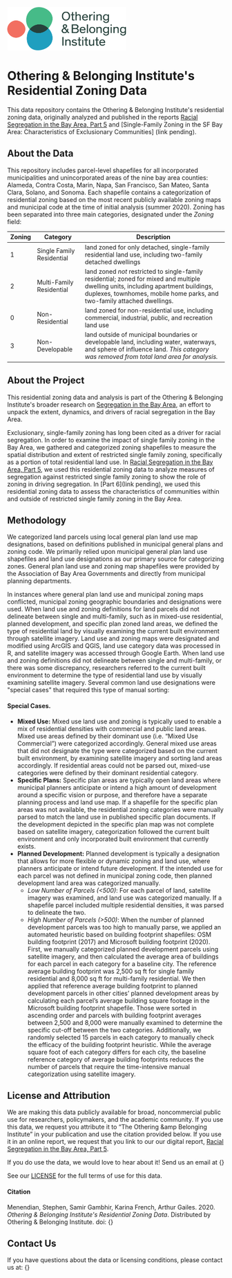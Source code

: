 <img src="obi_logo.png" width="275" height="100">

# Othering &amp; Belonging Institute's Residential Zoning Data

This data repository contains the Othering &amp; Belonging Institute's residential zoning data, originally analyzed and published in the reports [Racial Segregation in the Bay Area, Part 5](https://belonging.berkeley.edu/racial-segregation-san-francisco-bay-area-part-5) and [Single-Family Zoning in the SF Bay Area: Characteristics of Exclusionary Communities] (link pending). 

## About the Data
This repository includes parcel-level shapefiles for all incorporated municipalities and unincorporated areas of the nine bay area counties: Alameda, Contra Costa, Marin, Napa, San Francisco, San Mateo, Santa Clara, Solano, and Sonoma. Each shapefile contains a categorization of residential zoning based on the most recent publicly available zoning maps and municipal code at the time of initial analysis (summer 2020). Zoning has been separated into three main categories, designated under the *Zoning* field: 

Zoning | Category | Description
------------ | ------------- | ------------- 
 1 | Single Family Residential | land zoned for only  detached, single-family residential land use, including two-family detached dwellings 
 2 | Multi-Family Residential | land zoned *not* restricted to single-family residential; zoned for mixed and multiple dwelling units, including apartment buildings, duplexes, townhomes, mobile home parks, and two-family attached dwellings.
 0 | Non-Residential | land zoned for non-residential use, including commercial, industrial, public, and recreation land use 
 3 | Non-Developable | land outside of municipal boundaries or developable land, including water, waterways, and sphere of influence land. *This category was removed from total land area for analysis.*

## About the Project
This residential zoning data and analysis is part of the Othering &amp; Belonging Institute's broader research on [Segregation in the Bay Area](https://belonging.berkeley.edu/segregationinthebay), an effort to unpack the extent, dynamics, and drivers of racial segregation in the Bay Area. 

Exclusionary, single-family zoning has long been cited as a driver for racial segregation. In order to examine the impact of single family zoning in the Bay Area, we gathered and categorized zoning shapefiles to measure the spatial distribution and extent of restricted single family zoning, specifically as a portion of total residential land use. In [Racial Segregation in the Bay Area, Part 5](https://belonging.berkeley.edu/racial-segregation-san-francisco-bay-area-part-5), we used this residential zoning data to analyze measures of segregation against restricted single family zoning to show the role of zoning in driving segregation. In [Part 6](link pending), we used this residential zoning data to assess the characteristics of communities within and outside of restricted single family zoning in the Bay Area.

## Methodology
We categorized land parcels using local general plan land use map designations, based on definitions published in municipal general plans and zoning code. We primarily relied upon municipal general plan land use shapefiles and land use designations as our primary source for categorizing zones. General plan land use and zoning map shapefiles were provided by the Association of Bay Area Governments and directly from municipal planning departments.     

In instances where general plan land use and municipal zoning maps conflicted, municipal zoning geographic boundaries and designations were used. When land use and zoning definitions for land parcels did not delineate between single and multi-family, such as in mixed-use residential, planned development, and specific plan zoned land areas, we defined the type of residential land by visually examining the current built environment through satellite imagery. Land use and zoning maps were designated and modified using ArcGIS and QGIS, land use category data was processed in R, and satellite imagery was accessed through Google Earth.  When land use and zoning definitions did not delineate between single and multi-family, or there was some discrepancy, researchers referred to the current built environment to determine the type of residential land use by visually examining satellite imagery. Several common land use designations were "special cases" that required this type of manual sorting: 

#### Special Cases. 
* **Mixed Use:**  Mixed use land use and zoning is typically used to enable a mix of residential densities with commercial and public land areas. Mixed use areas defined by their dominant use (i.e. “Mixed Use Commercial”) were categorized accordingly. General mixed use areas that did not designate the type were categorized based on the current built environment, by examining satellite imagery and sorting land areas accordingly. If residential areas could not be parsed out, mixed-use categories were defined by their dominant residential category.
* **Specific Plans:** Specific plan areas are typically open land areas where municipal planners anticipate or intend a high amount of development around a specific vision or purpose, and therefore have a separate planning process and land use map. If a shapefile for the specific plan areas was not available, the residential zoning categories were manually parsed to match the land use in published specific plan documents. If the development depicted in the specific plan map was not complete based on satellite imagery, categorization followed the current built environment and only incorporated built environment that currently exists.
* **Planned Development:**  Planned development is typically a designation that allows for more flexible or dynamic zoning and land use, where planners anticipate or intend future development. If the intended use for each parcel was not defined in municipal zoning code, then planned development land area was categorized manually.    
  + *Low Number of Parcels (<500)*: For each parcel of land, satellite imagery was examined, and land use was categorized manually. If a shapefile parcel included multiple residential densities, it was parsed to delineate the two.  
  + *High Number of Parcels (>500)*: When the number of planned development parcels was too high to manually parse, we applied an automated heuristic based on building footprint shapefiles: OSM building footprint (2017) and Microsoft building footprint (2020). First, we manually categorized planned development parcels using satellite imagery, and then calculated the average area of buildings for each parcel in each category for a baseline city. The reference average building footprint was 2,500 sq ft for single family residential and 8,000 sq ft for multi-family residential. We then applied that reference average building footprint to planned development parcels in other cities’ planned development areas by calculating each parcel’s average building square footage in the Microsoft building footprint shapefile. Those were sorted in ascending order and parcels with building footprint averages between 2,500 and 8,000 were manually examined to determine the specific cut-off between the two categories. Additionally, we randomly selected 15 parcels in each category to manually check the efficacy of the building footprint heuristic. While the average square foot of each category differs for each city, the baseline reference category of average building footprints reduces the number of parcels that require the time-intensive manual categorization using satellite imagery.

## License and Attribution
We are making this data publicly available for broad, noncommercial public use for researchers, policymakers, and the academic community. If you use this data, we request you attribute it to “The Othering &amp Belonging Institute” in your publication and use the citation provided below. If you use it in an online report, we request that you link to our our digital report, [Racial Segregation in the Bay Area, Part 5](https://belonging.berkeley.edu/racial-segregation-san-francisco-bay-area-part-5).  

If you do use the data, we would love to hear about it! Send us an email at {}

See our [LICENSE](https://github.com/ksfrench/BayAreaZoning/blob/ksfrench-patch-1/LICENSE.txt) for the full terms of use for this data.

#### Citation
Menendian, Stephen, Samir Gambhir, Karina French, Arthur Gailes. 2020. *Othering &amp; Belonging Institute's Residential Zoning Data*. Distributed by Othering &amp; Belonging Institute. doi: {}

## Contact Us
If you have questions about the data or licensing conditions, please contact us at:
{}
